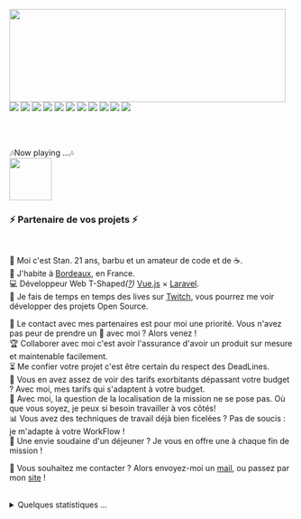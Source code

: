 <p>
  <img align="left" width="490" height="165" src="https://github-readme-stats.vercel.app/api?username=MrStanDu33&show_icons=true&hide_border=false&line_height=20&title_color=f69673&icon_color=1b93c9&show_owner=true"/>
  <p>
    <img src="http://hits.dwyl.com/mrstandu33/mrstandu33.svg)"/>
    <a href="https://daniels-roth-stan.fr/"><img src="https://img.shields.io/website?label=Website%20status%20%3A&url=https%3A%2F%2Fdaniels-roth-stan.fr%2F"/></a>
    <a href="https://github.com/MrStanDu33/"><img src="https://img.shields.io/github/followers/MrStanDu33?color=%234CC61E&label=GitHub%20Followers%20%3A"/></a>
    <a href="https://github.com/MrStanDu33?tab=repositories"><img src="https://badges.frapsoft.com/os/v2/open-source.svg?v=103"/></a>
    <a href="https://github.com/Naereen/badges"><img src="https://img.shields.io/badge/badges-awesome-green.svg"/></a>
    <a href="mailto:contact@daniels-roth-stan.fr?subject=[GitHub]%20🔥%20Prise%20de%20contact&body=Bonjour%20Stan%2C%0A%0AJe%20viens%20vers%20toi%20aujourd%27hui%20apr%C3%A8s%20avoir%20vu%20ton%20profil%20GitHub%20pour%20..."><img src="https://img.shields.io/badge/Ask%20me-anything-1abc9c.svg"/></a>
    <a href="https://twitch.tv/mrstandu33"><img src="https://img.shields.io/twitch/status/MrStanDu33?label=Status%20Twitch%20%3A"/></a>
    <img src="https://img.shields.io/discord/595235640044552223?label=Discord%20Tech%20%3A"/>
    <img src="https://img.shields.io/badge/Front End-Vue.js-42b883"/>
    <img src="https://img.shields.io/badge/Back End-Laravel-f55247"/>
    <img src="https://img.shields.io/badge/Os-Debian-a80030"/>
  </p>
</p><br/><br/>
<p>
  🎶Now playing ...🎶<br/>
  <img height="75" src="https://spotify-informer.daniels-roth-stan.fr/api"/>
</p>

<h3>⚡️ Partenaire de vos projets ⚡️</h3><br/>

🧔 Moi c'est <bold>Stan</bold>. 21 ans, barbu et un amateur de code et de ☕.<br/>
💼 J'habite à <a href="https://www.google.com/maps?q=bordeaux">Bordeaux</a>, en France.<br/>
💻 Développeur Web <bold>T-Shaped</bold><em>(<a href="https://letslearnabout.net/blog/what-it-is-a-t-shaped-developer-and-why-you-should-be-one">?</a>)</em> <bold><a href="https://vuejs.org">Vue.js</a></bold> × <bold><a href="https://laravel.com">Laravel</a></bold>.<br/>
🎥 Je fais de temps en temps des lives sur <a href="https://twitch.tv/mrstandu33">Twitch</a>, vous pourrez me voir développer des projets Open Source. <br/>

👥 Le contact avec mes partenaires est pour moi une priorité. Vous n'avez pas peur de prendre un 🍻 avec moi ? Alors venez !<br/>
🏆 Collaborer avec moi c'est avoir l'assurance d'avoir un produit sur mesure et maintenable facilement.<br/>
⏳ Me confier votre projet c'est être certain du respect des DeadLines.<br/>
💸 Vous en avez assez de voir des tarifs exorbitants dépassant votre budget ? Avec moi, mes tarifs qui s'adaptent à votre budget.<br/>
🏢 Avec moi, la question de la localisation de la mission ne se pose pas. Où que vous soyez, je peux si besoin travailler à vos côtés!<br/>
📊 Vous avez des techniques de travail déjà bien ficelées ? Pas de soucis : je m'adapte à votre WorkFlow !<br/>
🥗 Une envie soudaine d'un déjeuner ? Je vous en offre une à chaque fin de mission !<br/>

🔗 Vous souhaitez me contacter ? Alors envoyez-moi un <a href="mailto:contact@daniels-roth-stan.fr?subject=[GitHub]%20🔥%20Prise%20de%20contact&body=Bonjour%20Stan%2C%0A%0AJe%20viens%20vers%20toi%20aujourd%27hui%20apr%C3%A8s%20avoir%20vu%20ton%20profil%20GitHub%20pour%20...">mail</a>, ou passez par mon <a href="https://daniels-roth-stan.fr">site</a> !<br/><br/>

<details>
  <summary>Quelques statistiques ...</summary><br/>

Langages utilisés ces 30 derniers jours :<br/>
<img src="https://wakatime.com/share/@mrstandu33/7df31eea-b41b-4f62-a910-493802b9a3de.svg" height="400"/>
</details>

